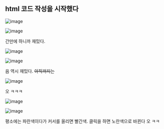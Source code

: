 ## html 코드 작성을 시작했다
![image](https://github.com/user-attachments/assets/70108495-385b-4b9c-b665-eb527629b176)



![image](https://github.com/user-attachments/assets/3257c1eb-a7a0-42d7-b593-3a211752d97f)



간만에 하니까 재밌다.



![image](https://github.com/user-attachments/assets/3a4b2647-b602-4059-bd7e-56a7c5ecdfb1)



![image](https://github.com/user-attachments/assets/51d98122-6c28-4a0c-b6fd-1425aeb85dae)



음 역시 재밌다. ~~아직까지는~~



![image](https://github.com/user-attachments/assets/4f2225ae-23b4-4e2a-b305-fae1f24728b8)



오 ㅋㅋㅋ



![image](https://github.com/user-attachments/assets/7b7e613f-13f1-466b-ae8d-55964797ed5d)



![image](https://github.com/user-attachments/assets/1e80baee-1ffb-41aa-bbab-140a0181bcd6)



평소에는 파란색이다가 커서를 올리면 빨간색. 클릭을 하면 노란색으로 바뀐다 오 ㅋㅋ
